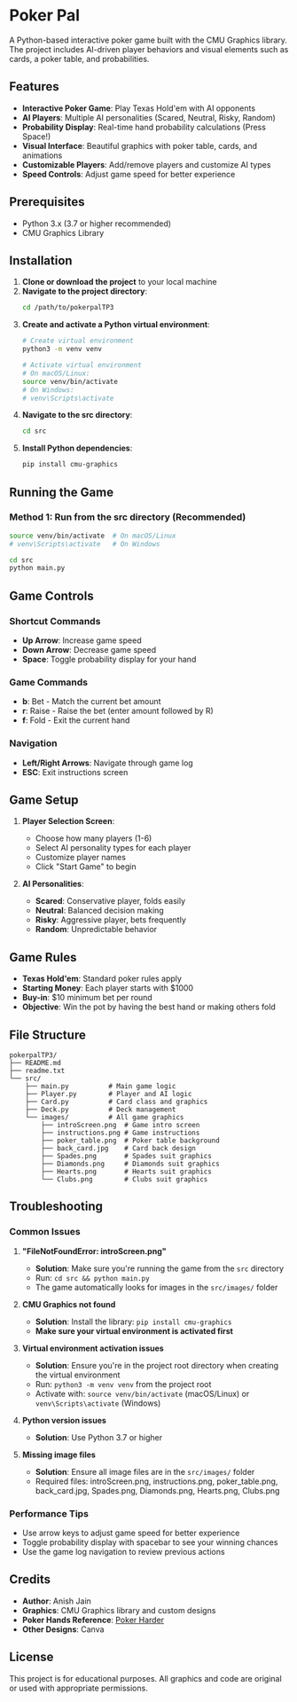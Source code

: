 # Poker Pal

A Python-based interactive poker game built with the CMU Graphics library. The project includes AI-driven player behaviors and visual elements such as cards, a poker table, and probabilities.

## Features

- **Interactive Poker Game**: Play Texas Hold'em with AI opponents
- **AI Players**: Multiple AI personalities (Scared, Neutral, Risky, Random)
- **Probability Display**: Real-time hand probability calculations (Press Space!)
- **Visual Interface**: Beautiful graphics with poker table, cards, and animations
- **Customizable Players**: Add/remove players and customize AI types
- **Speed Controls**: Adjust game speed for better experience

## Prerequisites

- Python 3.x (3.7 or higher recommended)
- CMU Graphics Library

## Installation

1. **Clone or download the project** to your local machine
2. **Navigate to the project directory**:
   ```bash
   cd /path/to/pokerpalTP3
   ```
3. **Create and activate a Python virtual environment**:
   ```bash
   # Create virtual environment
   python3 -m venv venv
   
   # Activate virtual environment
   # On macOS/Linux:
   source venv/bin/activate
   # On Windows:
   # venv\Scripts\activate
   ```
4. **Navigate to the src directory**:
   ```bash
   cd src
   ```
5. **Install Python dependencies**:
   ```bash
   pip install cmu-graphics
   ```

## Running the Game

### Method 1: Run from the src directory (Recommended)
```bash
source venv/bin/activate  # On macOS/Linux
# venv\Scripts\activate   # On Windows

cd src
python main.py
```

## Game Controls

### Shortcut Commands
- **Up Arrow**: Increase game speed
- **Down Arrow**: Decrease game speed  
- **Space**: Toggle probability display for your hand

### Game Commands
- **b**: Bet - Match the current bet amount
- **r**: Raise - Raise the bet (enter amount followed by R)
- **f**: Fold - Exit the current hand

### Navigation
- **Left/Right Arrows**: Navigate through game log
- **ESC**: Exit instructions screen

## Game Setup

1. **Player Selection Screen**: 
   - Choose how many players (1-6)
   - Select AI personality types for each player
   - Customize player names
   - Click "Start Game" to begin

2. **AI Personalities**:
   - **Scared**: Conservative player, folds easily
   - **Neutral**: Balanced decision making
   - **Risky**: Aggressive player, bets frequently
   - **Random**: Unpredictable behavior

## Game Rules

- **Texas Hold'em**: Standard poker rules apply
- **Starting Money**: Each player starts with $1000
- **Buy-in**: $10 minimum bet per round
- **Objective**: Win the pot by having the best hand or making others fold

## File Structure

```
pokerpalTP3/
├── README.md
├── readme.txt
└── src/
    ├── main.py          # Main game logic
    ├── Player.py        # Player and AI logic
    ├── Card.py          # Card class and graphics
    ├── Deck.py          # Deck management
    └── images/          # All game graphics
        ├── introScreen.png  # Game intro screen
        ├── instructions.png # Game instructions
        ├── poker_table.png  # Poker table background
        ├── back_card.jpg    # Card back design
        ├── Spades.png       # Spades suit graphics
        ├── Diamonds.png     # Diamonds suit graphics
        ├── Hearts.png       # Hearts suit graphics
        └── Clubs.png        # Clubs suit graphics
```

## Troubleshooting

### Common Issues

1. **"FileNotFoundError: introScreen.png"**
   - **Solution**: Make sure you're running the game from the `src` directory
   - Run: `cd src && python main.py`
   - The game automatically looks for images in the `src/images/` folder

2. **CMU Graphics not found**
   - **Solution**: Install the library: `pip install cmu-graphics`
   - **Make sure your virtual environment is activated first**

3. **Virtual environment activation issues**
   - **Solution**: Ensure you're in the project root directory when creating the virtual environment
   - Run: `python3 -m venv venv` from the project root
   - Activate with: `source venv/bin/activate` (macOS/Linux) or `venv\Scripts\activate` (Windows)

4. **Python version issues**
   - **Solution**: Use Python 3.7 or higher

5. **Missing image files**
   - **Solution**: Ensure all image files are in the `src/images/` folder
   - Required files: introScreen.png, instructions.png, poker_table.png, back_card.jpg, Spades.png, Diamonds.png, Hearts.png, Clubs.png

### Performance Tips

- Use arrow keys to adjust game speed for better experience
- Toggle probability display with spacebar to see your winning chances
- Use the game log navigation to review previous actions

## Credits

- **Author**: Anish Jain
- **Graphics**: CMU Graphics library and custom designs
- **Poker Hands Reference**: [Poker Harder](https://www.pokerharder.com/img/p/3/pokerhands_big.jpg)
- **Other Designs**: Canva

## License

This project is for educational purposes. All graphics and code are original or used with appropriate permissions. 